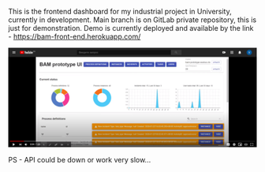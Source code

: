 This is the frontend dashboard for my industrial project in University, currently in development. Main branch is on GitLab private repository, this is just for demonstration.
Demo is currently deployed and available by the link - https://bam-front-end.herokuapp.com/

[![youtube demo](youtube.png)](https://www.youtube.com/watch?v=AqRBtKwFfWY&feature=youtu.be)

PS - API could be down or work very slow...
